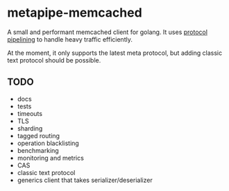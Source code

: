 # metapipe-memcached

A small and performant memcached client for golang. It uses [protocol pipelining](https://en.wikipedia.org/wiki/Protocol_pipelining) to handle heavy traffic efficiently. 

At the moment, it only supports the latest meta protocol, but adding classic text protocol should be possible.

TODO
----
- docs
- tests
- timeouts
- TLS
- sharding
- tagged routing
- operation blacklisting
- benchmarking
- monitoring and metrics
- CAS
- classic text protocol
- generics client that takes serializer/deserializer